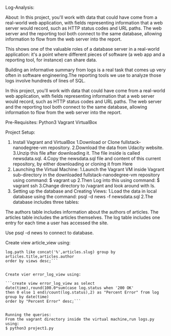 Log-Analysis:

About:
In this project, you'll work with data that could have come from a real-world web application, with fields representing information that a web server would record, such as HTTP status codes and URL paths. The web server and the reporting tool both connect to the same database, allowing information to flow from the web server into the report.

This shows one of the valuable roles of a database server in a real-world application: it's a point where different pieces of software (a web app and a reporting tool, for instance) can share data.

Building an informative summary from logs is a real task that comes up very often in software engineering.The reporting tools we use to analyze those logs involve hundreds of lines of SQL.

In this project, you'll work with data that could have come from a real-world web application, with fields representing information that a web server would record, such as HTTP status codes and URL paths. The web server and the reporting tool both connect to the same database, allowing information to flow from the web server into the report.


Pre-Requisites:
Python3
Vagrant
VirtualBox


Project Setup:
1. Install Vagrant and VirtualBox
  1.Download or Clone fullstack-nanodegree-vm repository.
  2.Download the data from Udacity website.
  3.Unzip this file after downloading it. The file inside is called newsdata.sql.
  4.Copy the newsdata.sql file and content of this current repository, by either downloading or cloning it from Here
2. Launching the Virtual Machine:
  1.Launch the Vagrant VM inside Vagrant sub-directory in the downloaded fullstack-nanodegree-vm repository using command:
  $ vagrant up
  2.Then Log into this using command:
  $ vagrant ssh
  3.Change directory to /vagrant and look around with ls.
3. Setting up the database and Creating Views:
  1.Load the data in local database using the command:
  psql -d news -f newsdata.sql
  2.The database includes three tables:

  The authors table includes information about the authors of articles.
  The articles table includes the articles themselves.
  The log table includes one entry for each time a user has accessed the site.
  
  Use psql -d news to connect to database.

Create view article_view using:

  ```create view article_view as select title,author,count(*) as views from articles,log where 
  log.path like concat('%',articles.slug) group by articles.title,articles.author
  order by views desc;```


Create vier error_log_view using:

  ```create view error_log_view as select date(time),round(100.0*sum(case log.status when '200 OK' 
  then 0 else 1 end)/count(log.status),2) as "Percent Error" from log group by date(time) 
  order by "Percent Error" desc;```


Running the queries:
From the vagrant directory inside the virtual machine,run logs.py using:
  $ python3 project1.py